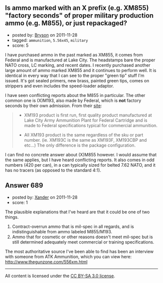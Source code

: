 ## Is ammo marked with an X prefix (e.g. XM855) "factory seconds" of proper military production ammo (e.g. M855), or just repackaged?

- posted by: [Bryson](https://stackexchange.com/users/-1/32-bryson) on 2011-11-28
- tagged: `ammunition`, `5.56x45`, `military`
- score: 5

I have purchased ammo in the past marked as XM855, it comes from Federal and is manufactured at Lake City. The headstamps bare the proper NATO cross, LC marking, and recent dates. I recently purchased another large amount of ammo marked XM855 and it continues to perform well. It is identical in every way that I can see to the proper "green tip" stuff I'm issued. It's got sealed primers, new brass, painted green tips, comes on strippers and even includes the speed-loader adaptor. 

I have seen conflicting reports about the M855 in particular. The other common one is (X)M193, also made by Federal, which is <strong>not</strong> factory seconds by their own admission. From their <a href="http://www.federalpremium.com/resources/xm193.aspx">site</a>:

>  - XM193 product is first run, first quality product manufactured at Lake City Army Ammunition Plant for Federal Cartridge and is made to
> Federal specifications typical for commercial ammunition.
> 
>  - All XM193 product is the same regardless of the sku or part number. (ie. XM193C is the same as XM193F, XM193CBP and etc…) The only
> difference is the package configuration.

I can find no concrete answer about (X)M855 however. I would assume that the same applies, but I have heard conflicting reports. It also comes in odd numbers (420 per can), in a can typically sized for belted 7.62 NATO, and it has no tracers (as opposed to the standard 4:1).


## Answer 689

- posted by: [Xander](https://stackexchange.com/users/-1/9-xander) on 2011-11-28
- score: 1

The plausible explanations that I've heard are that it could be one of two things.

1) Contract-overrun ammo that is mil-spec in all regards, and is indistinguishable from ammo  labeled M855/M193.
2) Ammo that for cosmetic or other reasons doesn't meet mil-spec but is still determined adequately meet commercial or training specifications.  

The most authoritative source I've been able to find has been an interview with someone from ATK Ammunition, which you can view here: http://www.thegunzone.com/556xm.html




---

All content is licensed under the [CC BY-SA 3.0 license](https://creativecommons.org/licenses/by-sa/3.0/).
